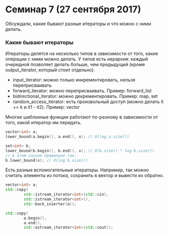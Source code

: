 # Семинар 7 (27 сентября 2017)

Обсуждали, какие бывают разные итераторы и что можно с ними делать.

### Какие бывают итераторы
Итераторы делятся на несколько типов в зависимости от того, какие операции с ними можно делать.
У типов есть иерархия: каждый очередной позволяет делать больше, чем предыдущий (кроме output_iterator, который стоит отдельно).

* input_iterator: можно только инкрементировать, нельзя переприсваивать
* forward_iterator: можно переприсваивать. Пример: forward_list
* bidirectional_iterator: можно декрементировать. Пример: map, set
* random_access_iterator: есть произвольный доступ (можно делать it += k и it1 - it2).
    Пример: vector

Многие шаблонные функции работают по-разному в зависимости от того, какой итератор им передать.

```cpp
vector<int> a;
lower_bound(a.begin(), a.end(), x); // O(log a.size())

set<int> b;
lower_bound(b.begin(), b.end(), x); // O(b.size() * log b.size())
// в этом случае правильно так:
b.lower_bound(x); // O(log b.size())
```

Есть разные вспомогательные итераторы. Например, так можно считать элементы из потока, сохранить в вектор и вывести их обратно.
```cpp
vector<int> a;
std::copy(
        std::istream_iterator<int>(std::cin),
        std::istream_iterator<int>(),
        std::back_inserter(a));

std::copy(
        a.begin(),
        a.end(),
        std::ostream_iterator<int>(std::cout));
```
